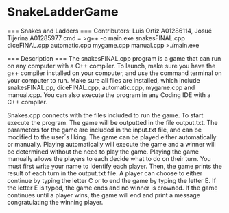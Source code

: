 # SnakeLadderGame
=== Snakes and Ladders ===
Contributors: Luis Ortiz A01286114, Josué Tijerina A01285977
cmd = >g++ -o main.exe snakesFINAL.cpp diceFINAL.cpp automatic.cpp mygame.cpp manual.cpp
      >./main.exe

=== Description ===
The snakesFINAL.cpp program is a game that can run on any computer with a C++ compiler. To launch, make sure you have the g++ compiler installed on your computer, and use the command terminal on your computer to run. Make sure all files are installed, which include snakesFINAL.pp, diceFINAL.cpp, automatic.cpp, mygame.cpp and manual.cpp. You can also execute the program in any Coding IDE with a C++ compiler.

Snakes.cpp connects with the files included to run the game. To start execute the program. The game will be outputted in the file output.txt. The parameters for the game are included in the input.txt file, and can be modified to the user´s liking. The game can be played either automatically or manually. Playing automatically will execute the game and a winner will be determined without the need to play the game. Playing the game manually allows the players to each decide what to do on their turn. You must first write your name to identify each player. Then, the game prints the result of each turn in the output.txt file. A player can choose to either continue by typing the letter C or to end the game by typing the letter E. If the letter E is typed, the game ends and no winner is crowned. If the game continues until a player wins, the game will end and print a message congratulating the winning player.

